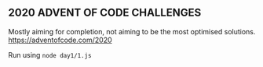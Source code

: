 ## 2020 ADVENT OF CODE CHALLENGES

Mostly aiming for completion, not aiming to be the most optimised solutions. https://adventofcode.com/2020

Run using `node day1/1.js`